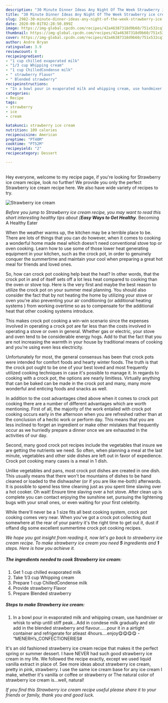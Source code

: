 ```yaml
---
description: "30 Minute Dinner Ideas Any Night Of The Week Strawberry ice cream"
title: "30 Minute Dinner Ideas Any Night Of The Week Strawberry ice cream"
slug: 2982-30-minute-dinner-ideas-any-night-of-the-week-strawberry-ice-cream
date: 2020-09-01T02:28:50.899Z
image: https://img-global.cpcdn.com/recipes/42a46387318d9b60/751x532cq70/strawberry-ice-cream-recipe-main-photo.jpg
thumbnail: https://img-global.cpcdn.com/recipes/42a46387318d9b60/751x532cq70/strawberry-ice-cream-recipe-main-photo.jpg
cover: https://img-global.cpcdn.com/recipes/42a46387318d9b60/751x532cq70/strawberry-ice-cream-recipe-main-photo.jpg
author: Andre Bryan
ratingvalue: 3.9
reviewcount: 8
recipeingredient:
- "1 cup chilled evaporated milk"
- "1/3 cup Whipping cream"
- "1 cup ChilledCondense milk"
- " strawberry Flavor"
- " Blended strawberry"
recipeinstructions:
- "In a bowl pour in evaporated milk and whipping cream, use handmixer or whisk to whip untill stiff peak...Add in condese milk gradually and stir add in the blended strawberry and flavour......pour it in a airtight container and refrigerate for atleast 4hours....enjoy😋😋😋😋 “MENERH’s_CONFECTIONERIES#"
categories:
- Recipe
tags:
- strawberry
- ice
- cream

katakunci: strawberry ice cream 
nutrition: 109 calories
recipecuisine: American
preptime: "PT40M"
cooktime: "PT52M"
recipeyield: "2"
recipecategory: Dessert

---
```

<br>
Hey everyone, welcome to my recipe page, if you're looking for Strawberry ice cream recipe, look no further! We provide you only the perfect Strawberry ice cream recipe here. We also have wide variety of recipes to try.
<br>


![Strawberry ice cream](https://img-global.cpcdn.com/recipes/42a46387318d9b60/751x532cq70/strawberry-ice-cream-recipe-main-photo.jpg)

<i>Before you jump to Strawberry ice cream recipe, you may want to read this short interesting healthy tips about {<strong>Easy Ways to Get Healthy</strong>.</i>
Becoming A Healthy Eater


When the weather warms up, the kitchen may be a terrible place to be. There are lots of things that you can do however, when it comes to cooking a wonderful home made meal which doesn't need conventional stove top or oven cooking. Learn how to use some of those lower heat generating equipment in your kitchen, such as the crock pot, in order to genuinely conquer the summertime and maintain your cool when preparing a great hot meal for friends and loved ones.

So, how can crock pot cooking help beat the heat? In other words, that the crock pot in and of itself sets off a lot less heat compared to cooking than the oven or stove top. Here is the very first and maybe the best reason to utilize the crock pot on your summer meal planning. You should also consider the fact that by not heating the home by utilizing your stove or oven you're also preventing your air conditioning (or additional heating systems ) from working overtime so as to compensate for the additional heat that other cooking systems introduce.

This makes crock pot cooking a win-win scenario since the expenses involved in operating a crock pot are far less than the costs involved in operating a stove or oven in general. Whether gas or electric, your stove and oven tend to be considerable energy hogs. Add to that the fact that you are not increasing the warmth in your house by traditional means of cooking and you're using even less electricity.

Unfortunately for most, the general consensus has been that crock pots were intended for comfort foods and hearty winter foods.  The truth is that the crock pot ought to be one of your best loved and most frequently utilized cooking techniques in case it's possible to manage it. In regards to cooking with a crock pot, the options are nearly limitless.  Virtually anything that can be baked can be made in the crock pot and many, many more wonderful and enticing foods and snacks as well.



In addition to the cost advantages cited above when it comes to crock pot cooking there are a number of different advantages which are worth mentioning. First of all, the majority of the work entailed with crock pot cooking occurs early in the afternoon when you are refreshed rather than at the conclusion of a hectic work or perform day. This means that you are less inclined to forget an ingredient or make other mistakes that frequently occur as we hurriedly prepare a dinner once we are exhausted in the activities of our day.

Second, many good crock pot recipes include the vegetables that insure we are getting the nutrients we need. So often, when planning a meal at the last minute, vegetables and other side dishes are left out in favor of expedience. Crock pot cooking many cases is a meal in 1 dish.

 Unlike vegetables and pans, most crock pot dishes are created in one dish. This usually means that there won't be mountains of dishes to be hand cleaned or loaded to the dishwasher (or if you are like me-both) afterwards. It is possible to spend less time cleaning just as you spent time slaving over a hot cooker. Oh wait! Ensure time slaving over a hot stove. After clean up is complete you can contact enjoying the sunshine set, pursuing the lightening bugs with your small ones, or even waiting for your first celebrity.

While there'll never be a 1 size fits all best cooking system, crock pot cooking comes very near. When you've got a crock pot collecting dust somewhere at the rear of your pantry it's the right time to get out it, dust if offand dig some excellent summertime crock pot cooking recipes.


<i>We hope you got insight from reading it, now let's go back to strawberry ice cream recipe. To make strawberry ice cream you need <strong>5</strong> ingredients and <strong>1</strong> steps. Here is how you achieve it.
</i>

##### The ingredients needed to cook Strawberry ice cream:

1. Get 1 cup chilled evaporated milk
1. Take 1/3 cup Whipping cream
1. Prepare 1 cup ChilledCondense milk
1. Provide  strawberry Flavor
1. Prepare  Blended strawberry


##### Steps to make Strawberry ice cream:

1. In a bowl pour in evaporated milk and whipping cream, use handmixer or whisk to whip untill stiff peak...Add in condese milk gradually and stir add in the blended strawberry and flavour......pour it in a airtight container and refrigerate for atleast 4hours....enjoy😋😋😋😋 - “MENERH’s_CONFECTIONERIES#


It&#39;s an old fashioned strawberry ice cream recipe that makes it the perfect spring or summer dessert. I have NEVER had such good strawberry ice cream in my life. We followed the recipe exactly, except we used liquid vanilla extract in place of. See more ideas about strawberry ice cream, pretty in pink, strawberry. I use the same ice cream base for any ice cream I make, whether it&#39;s vanilla or coffee or strawberry or The natural color of strawberry ice cream is…well, natural! 

<i>If you find this Strawberry ice cream recipe useful please share it to your friends or family, thank you and good luck.</i>
